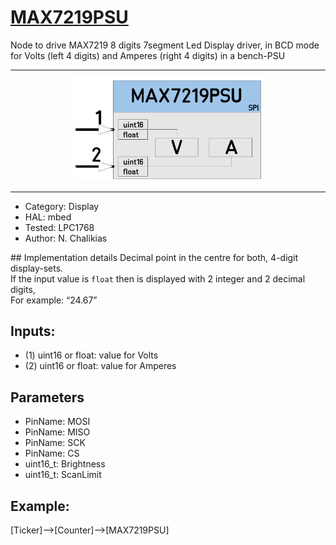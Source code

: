 # [MAX7219PSU](https://github.com/nBlocksStudioNodes/nblocks_max7219psu)


Node to drive MAX7219 8 digits 7segment Led Display driver, in BCD mode for Volts (left 4 digits) and Amperes (right 4 digits) in a bench-PSU

----

<p align="center">
<img
src="img/01.PNG"
width = 300
/>
</p>

----

 *  Category: Display
 *  HAL: mbed
 *  Tested: LPC1768
 *  Author: N. Chalikias

## Implementation details
Decimal point in the centre for both, 4-digit display-sets.  
If the input value is `float` then is displayed with 2 integer and 2 decimal digits,  
For example: “24.67”

## Inputs:
 *  (1) uint16 or float: value for Volts
 *  (2) uint16 or float: value for Amperes

## Parameters
 *  PinName: MOSI
 *  PinName: MISO
 *  PinName: SCK
 *  PinName: CS
 *  uint16_t: Brightness
 *  uint16_t: ScanLimit

## Example:

[Ticker]-->[Counter]-->[MAX7219PSU]


